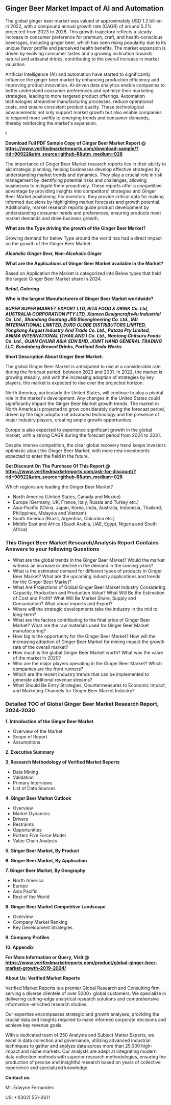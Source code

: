 <h2>Ginger Beer Market Impact of AI and Automation</h2><p>The global ginger beer market was valued at approximately USD 1.2 billion in 2022, with a compound annual growth rate (CAGR) of around 5.2% projected from 2023 to 2028. This growth trajectory reflects a steady increase in consumer preference for premium, craft, and health-conscious beverages, including ginger beer, which has seen rising popularity due to its unique flavor profile and perceived health benefits. The market expansion is driven by evolving consumer tastes and a growing inclination towards natural and artisanal drinks, contributing to the overall increase in market valuation.</p><p>Artificial Intelligence (AI) and automation have started to significantly influence the ginger beer market by enhancing production efficiency and improving product innovation. AI-driven data analytics enable companies to better understand consumer preferences and optimize their marketing strategies, leading to more targeted product offerings. Automation technologies streamline manufacturing processes, reduce operational costs, and ensure consistent product quality. These technological advancements not only support market growth but also enable companies to respond more swiftly to emerging trends and consumer demands, thereby reinforcing the market's expansion.</p>t</p><p id="" class=""><strong>Download Full PDF Sample Copy of Ginger Beer Market Report @ <a href="https://www.verifiedmarketreports.com/download-sample/?rid=90922&utm_source=github-R&utm_medium=028" target="_blank">https://www.verifiedmarketreports.com/download-sample/?rid=90922&utm_source=github-R&utm_medium=028</a></strong></p><p>The importance of&nbsp;Ginger Beer Market research reports lies in their ability to aid strategic planning, helping businesses develop effective strategies by understanding market trends and dynamics. They play a crucial role in risk management by identifying potential risks and challenges, allowing businesses to mitigate them proactively. These reports offer a competitive advantage by providing insights into competitors' strategies and Ginger Beer Market positioning. For investors, they provide critical data for making informed decisions by highlighting market forecasts and growth potential. Additionally, market research reports guide product development by understanding consumer needs and preferences, ensuring products meet market demands and drive business growth.</p><p><strong>What are the&nbsp;Type driving the growth of the Ginger Beer Market?</strong></p><p id="" class="">Growing demand for below Type around the world has had a direct impact on the growth of the Ginger Beer Market:</p><em><strong>Alcoholic Ginger Beer, Non-Alcoholic Ginger</strong></em></p><strong>What are the&nbsp;Applications&nbsp;of Ginger Beer Market available in the Market?</strong></p><p id="" class="">Based on Application the Market is categorized into Below types that held the largest Ginger Beer Market share In 2024.</p><em><strong>Retail, Catering</strong></em></p><strong>Who is the largest Manufacturers of Ginger Beer Market worldwide?</strong></p><p><em><strong>SUPER SUPER MARKET EXPORT LTD, RITA FOOD & DRINK Co. Ltd, AUSTRALIA CORPORATION PTY LTD, Xiamen Designcrafts4u Industrial Co. Ltd., Shandong Gaotang JBS Bioengineering Co. Ltd., IMI INTERNATIONAL LIMITED, EURO GLOBE DISTRIBUTORS LIMITED, Yongkang August Industry And Trade Co. Ltd., Pataza Pty Limited, ANIMA INTERNATIONAL (THAILAND ) Co. Ltd., Nantong Chitsuru Foods Co. Ltd., GUAN CHUAR ASIA SDN BHD, JOINT HAND GENERAL TRADING LLC, Bundaberg Brewed Drinks, Portland Soda Works</strong></em></p><p id="" class=""><strong>Short Description About Ginger Beer Market:</strong></p><p>The global Ginger Beer Market is anticipated to rise at a considerable rate during the forecast period, between 2023 and 2031. In 2022, the market is growing steadily, and with the increasing adoption of strategies by key players, the market is expected to rise over the projected horizon.</p><p>North America, particularly the United States, will continue to play a pivotal role in the market's development. Any changes in the United States could significantly impact the Ginger Beer Market growth trends. The market in North America is projected to grow considerably during the forecast period, driven by the high adoption of advanced technology and the presence of major industry players, creating ample growth opportunities.</p><p>Europe is also expected to experience significant growth in the global market, with a strong CAGR during the forecast period from 2024 to 2031.</p><p>Despite intense competition, the clear global recovery trend keeps investors optimistic about the Ginger Beer Market, with more new investments expected to enter the field in the future.</p><p id="" class=""><strong>Get Discount On The Purchase Of This Report @ <a href="https://www.verifiedmarketreports.com/ask-for-discount/?rid=90922&utm_source=github-R&utm_medium=028" target="_blank">https://www.verifiedmarketreports.com/ask-for-discount/?rid=90922&utm_source=github-R&utm_medium=028</a></strong></p>Which regions are leading the Ginger Beer Market?</p><ul><li>North America (United States, Canada and Mexico)</li><li>Europe (Germany, UK, France, Italy, Russia and Turkey etc.)</li><li>Asia-Pacific (China, Japan, Korea, India, Australia, Indonesia, Thailand, Philippines, Malaysia and Vietnam)</li><li>South America (Brazil, Argentina, Columbia etc.)</li><li>Middle East and Africa (Saudi Arabia, UAE, Egypt, Nigeria and South Africa)</li></ul><h3 id="" class="">This Ginger Beer Market Research/Analysis Report Contains Answers to your following Questions</h3><ul><li>What are the global trends in the Ginger Beer Market? Would the market witness an increase or decline in the demand in the coming years?</li><li>What is the estimated demand for different types of products in Ginger Beer Market? What are the upcoming industry applications and trends for the Ginger Beer Market?</li><li>What Are Projections of Global Ginger Beer Market Industry Considering Capacity, Production and Production Value? What Will Be the Estimation of Cost and Profit? What Will Be Market Share, Supply and Consumption? What about imports and Export?</li><li>Where will the strategic developments take the industry in the mid to long-term?</li><li>What are the factors contributing to the final price of Ginger Beer Market? What are the raw materials used for Ginger Beer Market manufacturing?</li><li>How big is the opportunity for the Ginger Beer Market? How will the increasing adoption of Ginger Beer Market for mining impact the growth rate of the overall market?</li><li>How much is the global Ginger Beer Market worth? What was the value of the market In 2020?</li><li>Who are the major players operating in the Ginger Beer Market? Which companies are the front runners?</li><li>Which are the recent industry trends that can be implemented to generate additional revenue streams?</li><li>What Should Be Entry Strategies, Countermeasures to Economic Impact, and Marketing Channels for Ginger Beer Market Industry?</li></ul><h3 id="" class="">Detailed TOC of Global Ginger Beer Market Research Report, 2024-2030</h3><p id="" class=""><strong>1. Introduction of the Ginger Beer Market</strong></p><ul><li>Overview of the Market</li><li>Scope of Report</li><li>Assumptions</li></ul><p id="" class=""><strong>2. Executive Summary</strong></p><p id="" class=""><strong>3. Research Methodology of Verified Market Reports</strong></p><ul><li>Data Mining</li><li>Validation</li><li>Primary Interviews</li><li>List of Data Sources</li></ul><p id="" class=""><strong>4. Ginger Beer Market Outlook</strong></p><ul><li>Overview</li><li>Market Dynamics</li><li>Drivers</li><li>Restraints</li><li>Opportunities</li><li>Porters Five Force Model</li><li>Value Chain Analysis</li></ul><p id="" class=""><strong>5. Ginger Beer Market, By Product</strong></p><p id="" class=""><strong>6. Ginger Beer Market, By Application</strong></p><p id="" class=""><strong>7. Ginger Beer Market, By Geography</strong></p><ul><li>North America</li><li>Europe</li><li>Asia Pacific</li><li>Rest of the World</li></ul><p id="" class=""><strong>8. Ginger Beer Market Competitive Landscape</strong></p><ul><li>Overview</li><li>Company Market Ranking</li><li>Key Development Strategies</li></ul><p id="" class=""><strong>9. Company Profiles</strong></p><p id="" class=""><strong>10. Appendix</strong></p><p id="" class=""><strong>For More Information or Query, Visit @ <a href="https://www.verifiedmarketreports.com/product/global-ginger-beer-market-growth-2019-2024/" target="_blank">https://www.verifiedmarketreports.com/product/global-ginger-beer-market-growth-2019-2024/</a></strong></p><p id="" class=""><strong>About Us: Verified Market Reports</strong></p><p id="" class="">Verified Market Reports is a premier Global Research and Consulting firm serving a diverse clientele of over 5000+ global customers. We specialize in delivering cutting-edge analytical research solutions and comprehensive information-enriched research studies.</p><p id="" class="">Our expertise encompasses strategic and growth analyses, providing the crucial data and insights required to make informed corporate decisions and achieve key revenue goals.</p><p id="" class="">With a dedicated team of 250 Analysts and Subject Matter Experts, we excel in data collection and governance, utilizing advanced industrial techniques to gather and analyze data across more than 25,000 high-impact and niche markets. Our analysts are adept at integrating modern data collection methods with superior research methodologies, ensuring the production of precise and insightful research based on years of collective experience and specialized knowledge.</p><p id="" class=""><strong>Contact us:</strong></p><p id="" class="">Mr. Edwyne Fernandes</p><p id="" class="">US: +1(302) 551-2611</p>